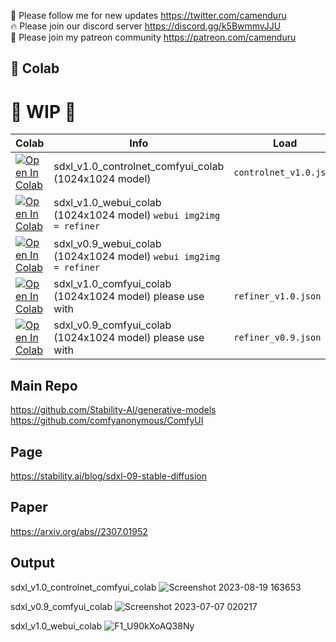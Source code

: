 🐣 Please follow me for new updates https://twitter.com/camenduru <br />
🔥 Please join our discord server https://discord.gg/k5BwmmvJJU <br />
🥳 Please join my patreon community https://patreon.com/camenduru <br />

## 🦒 Colab

# 🚦 WIP 🚦

| Colab | Info | Load
| --- | --- | --- |
[![Open In Colab](https://colab.research.google.com/assets/colab-badge.svg)](https://colab.research.google.com/github/camenduru/sdxl-colab/blob/main/sdxl_v1.0_controlnet_comfyui_colab.ipynb) | sdxl_v1.0_controlnet_comfyui_colab (1024x1024 model) | `controlnet_v1.0.json`
[![Open In Colab](https://colab.research.google.com/assets/colab-badge.svg)](https://colab.research.google.com/github/camenduru/sdxl-colab/blob/main/sdxl_v1.0_webui_colab.ipynb) | sdxl_v1.0_webui_colab (1024x1024 model) `webui img2img = refiner` |
[![Open In Colab](https://colab.research.google.com/assets/colab-badge.svg)](https://colab.research.google.com/github/camenduru/sdxl-colab/blob/main/sdxl_v0.9_webui_colab.ipynb) | sdxl_v0.9_webui_colab (1024x1024 model) `webui img2img = refiner` |
[![Open In Colab](https://colab.research.google.com/assets/colab-badge.svg)](https://colab.research.google.com/github/camenduru/sdxl-colab/blob/main/sdxl_v1.0_comfyui_colab.ipynb) | sdxl_v1.0_comfyui_colab (1024x1024 model) please use with | `refiner_v1.0.json`
[![Open In Colab](https://colab.research.google.com/assets/colab-badge.svg)](https://colab.research.google.com/github/camenduru/sdxl-colab/blob/main/sdxl_v0.9_comfyui_colab.ipynb) | sdxl_v0.9_comfyui_colab (1024x1024 model) please use with | `refiner_v0.9.json`


## Main Repo
https://github.com/Stability-AI/generative-models <br />
https://github.com/comfyanonymous/ComfyUI <br />

## Page
https://stability.ai/blog/sdxl-09-stable-diffusion

## Paper
https://arxiv.org/abs//2307.01952

## Output

sdxl_v1.0_controlnet_comfyui_colab
![Screenshot 2023-08-19 163653](https://github.com/camenduru/sdxl-colab/assets/54370274/c73c00be-2026-488d-a05d-22e5294b57c1)

sdxl_v0.9_comfyui_colab
![Screenshot 2023-07-07 020217](https://github.com/camenduru/sdxl-colab/assets/54370274/05317f2c-fb45-4aac-9bb3-203c15944ba3)

sdxl_v1.0_webui_colab
![F1_U90kXoAQ38Ny](https://github.com/camenduru/sdxl-colab/assets/54370274/73a9dafe-d782-4b1c-ae63-1f67580b9abd)

